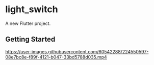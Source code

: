 # light_switch

A new Flutter project.

## Getting Started





https://user-images.githubusercontent.com/60542288/224550597-08e7bc8e-f89f-4121-b047-33bd5788d035.mp4

